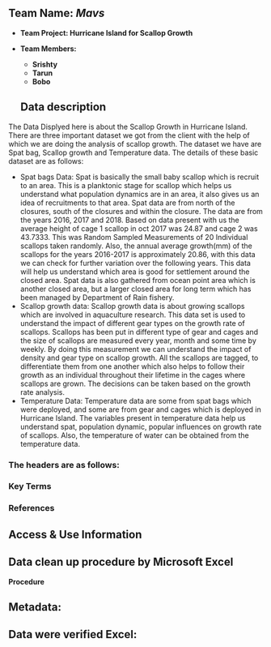 ## **Team Name: _Mavs_**
- **Team Project: Hurricane Island for Scallop Growth**
- **Team Members:**

  - **Srishty**
  - **Tarun**
  - **Bobo**
  
  ## Data description
The Data Displyed here is about the Scallop Growth in Hurricane Island. 
There are three important dataset we got from the client with the help of which we are doing the analysis of scallop growth. The dataset we have are Spat bag, Scallop growth and Temperature data.
The details of these basic dataset are as follows:
*	Spat bags Data: Spat is basically the small baby scallop which is recruit to an area. This is a planktonic stage for scallop which helps us understand what population dynamics are in an area, it also gives us an idea of recruitments to that area. Spat data are from north of the closures, south of the closures and within the closure.  The data are from the years 2016, 2017 and 2018.
Based on data present with us the average height of cage 1 scallop in oct 2017 was 24.87 and cage 2 was 43.7333. This was Random Sampled Measurements of 20 Individual scallops taken randomly. Also, the annual average growth(mm) of the scallops for the years 2016-2017 is approximately 20.86, with this data we can check for further variation over the following years. 
This data will help us understand which area is good for settlement around the closed area. Spat data is also gathered from ocean point area which is another closed area, but a larger closed area for long term which has been managed by Department of Rain fishery.
*	Scallop growth data: Scallop growth data is about growing scallops which are involved in aquaculture research. This data set is used to understand the impact of different gear types on the growth rate of scallops. Scallops has been put in different type of gear and cages and the size of scallops are measured every year, month and some time by weekly. By doing this measurement we can understand the impact of density and gear type on scallop growth.
All the scallops are tagged, to differentiate them from one another which also helps to follow their growth as an individual throughout their lifetime in the cages where scallops are grown. The decisions can be taken based on the growth rate analysis.
*	Temperature Data: Temperature data are some from spat bags which were deployed, and some are from gear and cages which is deployed in Hurricane Island. The variables present in temperature data help us understand spat, population dynamic, popular influences on growth rate of scallops. Also, the temperature of water can be obtained from the temperature data.

 ### The headers are as follows:



  
  
  ### Key Terms
  
  
  
  
  ### References
  
  
  
  ## Access & Use Information
  
  
  
  ## Data clean up procedure by Microsoft Excel
  
  
  
  **Procedure**
  
  
  
  ## Metadata:
  
  
  
  ## Data were verified Excel:
